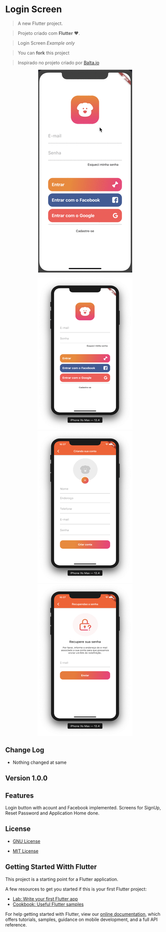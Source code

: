 # Login Screen #

> A new Flutter project.

> Projeto criado com **Flutter** :heart:.

> Login Screen *Example* *only*

> You can **fork** this project

> Inspirado no projeto criado por 
[Balta.io](https://www.youtube.com/watch?v=Rc_GJpRU6VI&list=PLHlHvK2lnJndc8qCqmQdHr-cLoOb2-q61)
<p align='center'>
<img src="screenshots/DogLife.gif">
 </p>

<p align='center'>
  <img width="300" height="480" src="screenshots/Login.png">
  <img width="300" height="480" src="screenshots/Cadastro.png">
  <img width="300" height="480" src="screenshots/Resetar-Senha.png">
</p>

## Change Log ##

- Nothing changed at same

## Version 1.0.0 ##

## Features ##

Login button with acount and Facebook implemented.
Screens for SignUp, Reset Password and Application Home done.

## License ##

- [GNU License](https://www.gnu.org/licenses/lgpl-3.0.html)

- [MIT License](https://opensource.org/licenses/MIT)

## Getting Started  Witth Flutter ##

This project is a starting point for a Flutter application.

A few resources to get you started if this is your first Flutter project:

- [Lab: Write your first Flutter app](https://flutter.dev/docs/get-started/codelab)
- [Cookbook: Useful Flutter samples](https://flutter.dev/docs/cookbook)

For help getting started with Flutter, view our
[online documentation](https://flutter.dev/docs), which offers tutorials,
samples, guidance on mobile development, and a full API reference.
